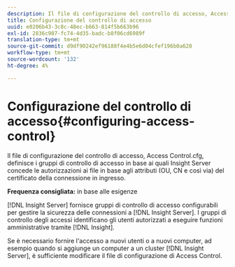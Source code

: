 ```yaml
---
description: Il file di configurazione del controllo di accesso, Access Control.cfg, definisce i gruppi di controllo di accesso in base ai quali Insight Server concede le autorizzazioni ai file in base agli attributi (OU, CN e così via) del certificato della connessione in ingresso.
title: Configurazione del controllo di accesso
uuid: e0206b43-3c8c-48ec-b663-814f5b663b96
exl-id: 2836c907-fc74-4d35-badc-b8f06cd6989f
translation-type: tm+mt
source-git-commit: d9df90242ef96188f4e4b5e6d04cfef196b0a628
workflow-type: tm+mt
source-wordcount: '132'
ht-degree: 4%

---
```


# Configurazione del controllo di accesso{#configuring-access-control}

Il file di configurazione del controllo di accesso, Access Control.cfg, definisce i gruppi di controllo di accesso in base ai quali Insight Server concede le autorizzazioni ai file in base agli attributi (OU, CN e così via) del certificato della connessione in ingresso.

**Frequenza consigliata:** in base alle esigenze

[!DNL Insight Server] fornisce gruppi di controllo di accesso configurabili per gestire la sicurezza delle connessioni a  [!DNL Insight Server]. I gruppi di controllo degli accessi identificano gli utenti autorizzati a eseguire funzioni amministrative tramite [!DNL Insight].

Se è necessario fornire l&#39;accesso a nuovi utenti o a nuovi computer, ad esempio quando si aggiunge un computer a un cluster [!DNL Insight Server], è sufficiente modificare il file di configurazione di Access Control.
